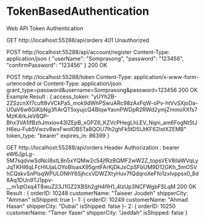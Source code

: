 # TokenBasedAuthentication
Web API Token Authentication

GET http://localhost:55288/api/orders 401 Unauthorized

POST http://localhost:55288/api/account/register Content-Type: application/json { "userName": "Somprasong", "password": "123456", "confirmPassword": "123456" } 200 OK

POST http://localhost:55288/token Content-Type: application/x-www-form-urlencoded or Content-Type: application/json grant_type=password&username=Somprasong&password=123456 200 OK Example Result : { access_token: "yUYh2B-2ZSzcnXf7cuft8vVCkPa5_mok9dWhPSwuARc98zAxFqW-oPv-htVvSXjoDa-U0aV6w6GiKbNg3fiArQT5xyujcQ4BlqwYavnPWDpR2RWd2ymjZmmoXXfs7MzK4rkJeV6QP-Bhx3VA1lfBzhJmxiov43lZEpB_xGPZ6_KZVcPHegLhLEV_Nqni_am6FogNt5tJH6eu-Fub5Vwzv8wxFwolOB5Ta8QOU7lh2ghFk5tD5IJtKF62lstXZEMB" token_type: "bearer" expires_in: 86399 }

GET http://localhost:55288/api/orders Header Authorization : bearer eW6JjpLg-5M7sqdvwSdNcI8stL8n5xYQMw2c54jfRzBQMF2wW2Z_topsVEV8iIaWVqLyJqTKHI6qLFcHIUjaLOYoBloasX95gntFArKjDkJxCpSFbUM9D12GKh_5mOSVhCQskvSnPIsqWPULONhY6SjhcxVDWZXtyHuv7fQdqroXeFfo1zxIvppsx0_8d8Aq1DUn9TJ1ppv-__m1qtOxq4T8wuZ23J1GZ2XBSh2gH4flH1_4lzUp3NCFWgbFSLqM 200 OK Result : { orderID: 10248 customerName: "Taiseer Joudeh" shipperCity: "Amman" isShipped: true }- 1: { orderID: 10249 customerName: "Ahmad Hasan" shipperCity: "Dubai" isShipped: false }- 2: { orderID: 10250 customerName: "Tamer Yaser" shipperCity: "Jeddah" isShipped: false }
